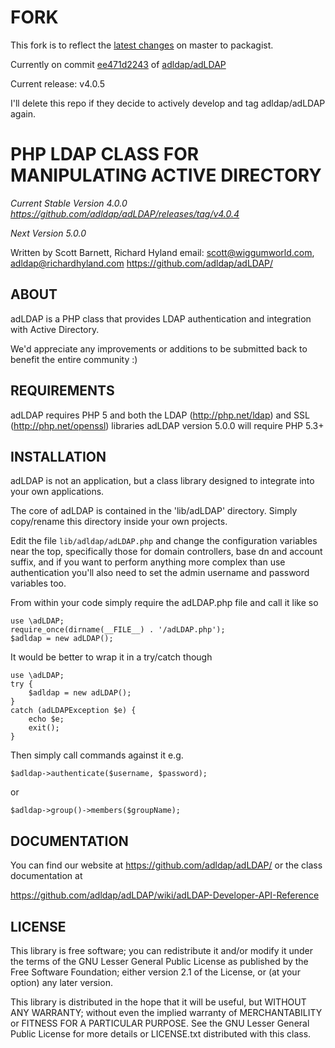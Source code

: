 # FORK
This fork is to reflect the [latest changes](https://github.com/adldap/adLDAP/compare/v4.0.4...ee471d2243124dcf29efd8c079456cc56e2fa6e7) on master to packagist.

Currently on commit [ee471d2243](https://github.com/adldap/adLDAP/commit/ee471d2243124dcf29efd8c079456cc56e2fa6e7) of [adldap/adLDAP](https://github.com/adldap/adLDAP/)

Current release: v4.0.5

I'll delete this repo if they decide to actively develop and tag adldap/adLDAP again.

# PHP LDAP CLASS FOR MANIPULATING ACTIVE DIRECTORY

*Current Stable Version 4.0.0 https://github.com/adldap/adLDAP/releases/tag/v4.0.4*

*Next Version 5.0.0*

Written by Scott Barnett, Richard Hyland
email: scott@wiggumworld.com, adldap@richardhyland.com
https://github.com/adldap/adLDAP/

## ABOUT

adLDAP is a PHP class that provides LDAP authentication and integration with Active Directory.

We'd appreciate any improvements or additions to be submitted back
to benefit the entire community :)

## REQUIREMENTS

adLDAP requires PHP 5 and both the LDAP (http://php.net/ldap) and SSL (http://php.net/openssl) libraries
adLDAP version 5.0.0 will require PHP 5.3+

## INSTALLATION

adLDAP is not an application, but a class library designed to integrate into your own applications.

The core of adLDAP is contained in the 'lib/adLDAP' directory.  Simply copy/rename this directory inside your own
projects.

Edit the file ``lib/adldap/adLDAP.php`` and change the configuration variables near the top, specifically
those for domain controllers, base dn and account suffix, and if you want to perform anything more complex
than use authentication you'll also need to set the admin username and password variables too.

From within your code simply require the adLDAP.php file and call it like so

    use \adLDAP;
    require_once(dirname(__FILE__) . '/adLDAP.php');
    $adldap = new adLDAP();

It would be better to wrap it in a try/catch though

    use \adLDAP;
    try {
        $adldap = new adLDAP();
    }
    catch (adLDAPException $e) {
        echo $e;
        exit();
    }

Then simply call commands against it e.g.

``$adldap->authenticate($username, $password);``

or

``$adldap->group()->members($groupName);``

## DOCUMENTATION

You can find our website at https://github.com/adldap/adLDAP/ or the class documentation at

https://github.com/adldap/adLDAP/wiki/adLDAP-Developer-API-Reference

## LICENSE

This library is free software; you can redistribute it and/or modify it under the terms of the
GNU Lesser General Public License as published by the Free Software Foundation; either
version 2.1 of the License, or (at your option) any later version.

This library is distributed in the hope that it will be useful, but WITHOUT ANY WARRANTY;
without even the implied warranty of MERCHANTABILITY or FITNESS FOR A PARTICULAR PURPOSE.
See the GNU Lesser General Public License for more details or LICENSE.txt distributed with
this class.
